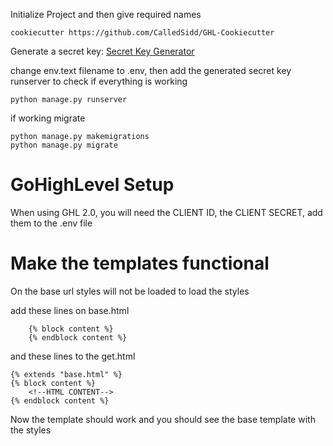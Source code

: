 Initialize Project and then give required names
```
cookiecutter https://github.com/CalledSidd/GHL-Cookiecutter 
```
Generate a secret key: <a href="https://djecrety.ir/">Secret Key Generator</a>

change env.text filename to .env, then add the generated secret key
runserver to check if everything is working
```
python manage.py runserver
```
if working migrate
```
python manage.py makemigrations
python manage.py migrate
```
<h1>GoHighLevel Setup</h1>
<p>When using GHL 2.0, you will need the CLIENT ID, the CLIENT SECRET, add them to the .env file</p>
<h1>Make the templates functional</h1>
<p>On the base url styles will not be loaded to load the styles</p>
add these lines on base.html

```
    {% block content %}
    {% endblock content %}
```
and these lines to the get.html

```
{% extends "base.html" %}
{% block content %}
    <!--HTML CONTENT-->
{% endblock content %}
```
Now the template should work and you should see the base template with the styles